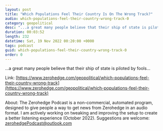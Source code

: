 ```yaml
---
layout: post
title: "Which Populations Feel Their Country Is On The Wrong Track?"
audio: which-populations-feel-their-country-wrong-track-0
category: geopolitical
desc: "...a great many people believe that their ship of state is piloted by fools..."
duration: 00:03:52
length: 232
datetime: Sat, 19 Nov 2022 00:20:00 +0000
tags: podcast
guid: which-populations-feel-their-country-wrong-track-0
order: 0
---
```

...a great many people believe that their ship of state is piloted by fools...

Link: [https://www.zerohedge.com/geopolitical/which-populations-feel-their-country-wrong-track](https://www.zerohedge.com/geopolitical/which-populations-feel-their-country-wrong-track)

About: The Zerohedge Podcast is a non-commercial, automated program, designed to give people a way to get news from Zerohedge in an audio format.  I am actively working on tweaking and improving the setup to create a better listening experience (October 2022).  Suggestions are welcome: [zerohedgePodcast@outlook.com](mailto:zerohedgePodcast@outlook.com)